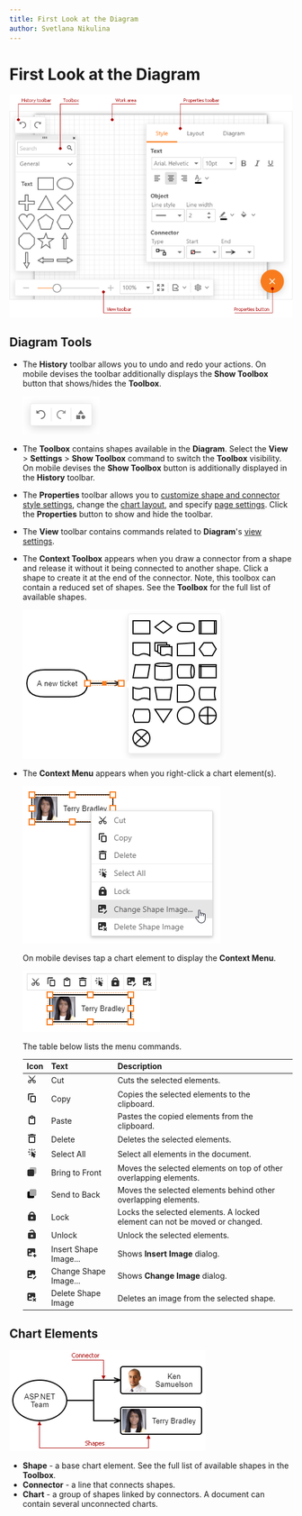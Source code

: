 ```yaml
---
title: First Look at the Diagram
author: Svetlana Nikulina
---
```

# First Look at the Diagram

![Tools](../../images/diagram-tools.png)

## Diagram Tools

- The **History** toolbar allows you to undo and redo your actions. On mobile devises the toolbar additionally displays the **Show Toolbox** button that shows/hides the **Toolbox**.

    ![Show Toolbox Button](../../images/diagram-history-and-toolbox-button.png)

- The **Toolbox** contains shapes available in the **Diagram**. Select the **View** > **Settings** > **Show Toolbox** command to switch the **Toolbox** visibility. On mobile devises the **Show Toolbox** button is additionally displayed in the **History** toolbar.

- The **Properties** toolbar allows you to [customize shape and connector style settings](create-a-new-chart.md#customize-shape-and-connector-style-settings), change the [chart layout](chart-layout.md), and specify [page settings](page-and-view-settings.md). Click the **Properties** button to show and hide the toolbar.

- The **View** toolbar contains commands related to **Diagram**'s [view settings](page-and-view-settings.md).

- The **Context Toolbox** appears when you draw a connector from a shape and release it without it being connected to another shape. Click a shape to create it at the end of the connector. Note, this toolbox can contain a reduced set of shapes. See the **Toolbox** for the full list of available shapes.

    ![Context Toolbox](../../images/diagram-context-toolbox.png)

- The **Context Menu** appears when you right-click a chart element(s).

    ![Context Menu](../../images/diagram-context-menu.png)

    On mobile devises tap a chart element to display the **Context Menu**. 

    ![Mobile Context Menu](../../images/diagram-mobile-context-menu.png)

    The table below lists the menu commands.

    | Icon | Text | Description |
    |---|---|---|
    | ![](../../images/diagram-cm-cut.png) | Cut | Cuts the selected elements. |
    | ![](../../images/diagram-cm-copy.png) | Copy | Copies the selected elements to the clipboard. |
    | ![](../../images/diagram-cm-paste.png) | Paste | Pastes the copied elements from the clipboard. |
    | ![](../../images/diagram-cm-delete.png) | Delete | Deletes the selected elements. |
    | ![](../../images/diagram-cm-select-all.png) | Select All | Select all elements in the document. |
    | ![](../../images/diagram-cm-front.png) | Bring to Front | Moves the selected elements on top of other overlapping elements. |
    | ![](../../images/diagram-cm-back.png) | Send to Back | Moves the selected elements behind other overlapping elements. |
    | ![](../../images/diagram-cm-lock.png) | Lock | Locks the selected elements. A locked element can not be moved or changed.|
    | ![](../../images/diagram-cm-unlock.png) | Unlock | Unlock the selected elements. |
    | ![](../../images/diagram-cm-insert-image.png) | Insert Shape Image... | Shows **Insert Image** dialog. |
    | ![](../../images/diagram-cm-change-image.png) | Change Shape Image... | Shows **Change Image** dialog.  |
    | ![](../../images/diagram-cm-delete-image.png) | Delete Shape Image | Deletes an image from the selected shape. |

## Chart Elements

![Chart Elements](../../images/diagram-chart-elements.png)

- **Shape** - a base chart element. See the full list of available shapes in the **Toolbox**.
- **Connector** - a line that connects shapes.
- **Chart** - a group of shapes linked by connectors. A document can contain several unconnected charts.